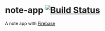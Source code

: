 # note-app [![Build Status](https://travis-ci.org/saloev/note-app.svg?branch=master)](https://travis-ci.org/saloev/note-app)
A note app with [Firebase](https://firebase.google.com)
